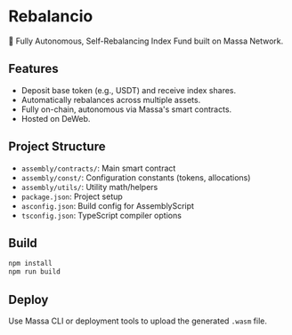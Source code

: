 # Rebalancio

🧠 Fully Autonomous, Self-Rebalancing Index Fund built on Massa Network.

## Features
- Deposit base token (e.g., USDT) and receive index shares.
- Automatically rebalances across multiple assets.
- Fully on-chain, autonomous via Massa's smart contracts.
- Hosted on DeWeb.

## Project Structure
- `assembly/contracts/`: Main smart contract
- `assembly/const/`: Configuration constants (tokens, allocations)
- `assembly/utils/`: Utility math/helpers
- `package.json`: Project setup
- `asconfig.json`: Build config for AssemblyScript
- `tsconfig.json`: TypeScript compiler options

## Build
```bash
npm install
npm run build
```

## Deploy
Use Massa CLI or deployment tools to upload the generated `.wasm` file.
